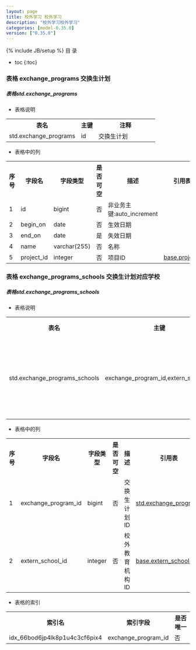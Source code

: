 ```yaml
---
layout: page
title: 校外学习 校外学习
description: "校外学习校外学习"
categories: [model-0.35.0]
version: ["0.35.0"]
---
```

{% include JB/setup %}
 目  录

* toc
{:toc}



### 表格 exchange_programs 交换生计划
<div class="card card-info">
  <div class="card-header"><h5 id="table_std.exchange_programs">表格std.exchange_programs</h5></div>
  <div class="card-body">
<ul>
  <li>表格说明</li>
</ul>

<table class="table table-bordered table-striped table-condensed ">
<tr><th class="info_header">表名</th><th class="info_header">主键</th><th class="info_header" style="width:40%">注释</th>  </tr>
<tr><td>std.exchange_programs</td><td>id</td><td>交换生计划</td>  </tr>
</table>
<ul>
  <li>表格中的列</li>
</ul>
<table class="table table-bordered table-striped table-condensed">
<tr><th class="info_header text-center">序号</th><th class="info_header">字段名</th><th class="info_header">字段类型</th><th class="info_header text-center">是否可空</th><th class="info_header">描述</th><th class="info_header">引用表</th>  </tr>
<tr><td class="text-center">1</td><td>id</td><td>bigint</td><td class="text-center">否</td><td>非业务主键:auto_increment</td><td></td>  </tr>
<tr><td class="text-center">2</td><td>begin_on</td><td>date</td><td class="text-center">否</td><td>生效日期</td><td></td>  </tr>
<tr><td class="text-center">3</td><td>end_on</td><td>date</td><td class="text-center">是</td><td>失效日期</td><td></td>  </tr>
<tr><td class="text-center">4</td><td>name</td><td>varchar(255)</td><td class="text-center">否</td><td>名称</td><td></td>  </tr>
<tr><td class="text-center">5</td><td>project_id</td><td>integer</td><td class="text-center">否</td><td>项目ID</td><td>            <a href="/model/base/common/misc.html#表格-projects-项目">base.projects</a>
</td>  </tr>
</table>


  </div>
</div>

### 表格 exchange_programs_schools 交换生计划对应学校
<div class="card card-info">
  <div class="card-header"><h5 id="table_std.exchange_programs_schools">表格std.exchange_programs_schools</h5></div>
  <div class="card-body">
<ul>
  <li>表格说明</li>
</ul>

<table class="table table-bordered table-striped table-condensed ">
<tr><th class="info_header">表名</th><th class="info_header">主键</th><th class="info_header" style="width:40%">注释</th>  </tr>
<tr><td>std.exchange_programs_schools</td><td>exchange_program_id,extern_school_id</td><td>交换生计划对应学校</td>  </tr>
</table>
<ul>
  <li>表格中的列</li>
</ul>
<table class="table table-bordered table-striped table-condensed">
<tr><th class="info_header text-center">序号</th><th class="info_header">字段名</th><th class="info_header">字段类型</th><th class="info_header text-center">是否可空</th><th class="info_header">描述</th><th class="info_header">引用表</th>  </tr>
<tr><td class="text-center">1</td><td>exchange_program_id</td><td>bigint</td><td class="text-center">否</td><td>交换生计划ID</td><td>            <a href="/model/std/exchange/misc.html#表格-exchange_programs-交换生计划">std.exchange_programs</a>
</td>  </tr>
<tr><td class="text-center">2</td><td>extern_school_id</td><td>integer</td><td class="text-center">否</td><td>校外教育机构ID</td><td>            <a href="/model/base/common/misc.html#表格-extern_schools-校外教育机构">base.extern_schools</a>
</td>  </tr>
</table>


<ul>
  <li>表格的索引</li>
</ul>
<table class="table table-bordered table-striped table-condensed">
  <tr>
<th class="info_header">索引名</th><th class="info_header">索引字段</th><th class="info_header">是否唯一</th>  </tr>
<tr><td>idx_66bod6jp4lk8p1u4c3cf6pix4</td><td>exchange_program_id</td><td>否</td>  </tr>
</table>
  </div>
</div>
